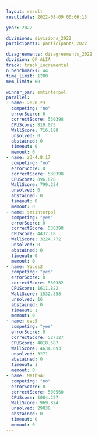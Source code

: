 ```yaml
---
layout: result
resultdate: 2022-08-09 00:06:13

year: 2022

divisions: divisions_2022
participants: participants_2022

disagreements: disagreements_2022
division: QF_ALIA
track: track_incremental
n_benchmarks: 44
time_limit: 1200
mem_limit: 60

winner_par: smtinterpol
parallel:
- name: 2020-z3
  competing: "no"
  errorScore: 0
  correctScore: 530398
  CPUScore: 819.075
  WallScore: 716.188
  unsolved: 0
  abstained: 0
  timeout: 0
  memout: 0
- name: z3-4.8.17
  competing: "no"
  errorScore: 0
  correctScore: 530398
  CPUScore: 896.628
  WallScore: 799.234
  unsolved: 0
  abstained: 0
  timeout: 0
  memout: 0
- name: smtinterpol
  competing: "yes"
  errorScore: 0
  correctScore: 530398
  CPUScore: 4437.18
  WallScore: 3224.772
  unsolved: 0
  abstained: 0
  timeout: 0
  memout: 0
- name: Yices2
  competing: "yes"
  errorScore: 0
  correctScore: 530382
  CPUScore: 1611.822
  WallScore: 1532.358
  unsolved: 16
  abstained: 0
  timeout: 1
  memout: 0
- name: cvc5
  competing: "yes"
  errorScore: 0
  correctScore: 527127
  CPUScore: 4818.687
  WallScore: 4634.693
  unsolved: 3271
  abstained: 0
  timeout: 1
  memout: 0
- name: MathSAT
  competing: "no"
  errorScore: 0
  correctScore: 500560
  CPUScore: 1084.257
  WallScore: 969.824
  unsolved: 29838
  abstained: 0
  timeout: 0
  memout: 0
---
```

